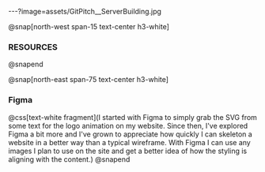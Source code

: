 ---?image=assets/GitPitch__ServerBuilding.jpg

@snap[north-west span-15 text-center h3-white]
### RESOURCES
@snapend

@snap[north-east span-75 text-center h3-white]
### Figma
@css[text-white fragment](I started with Figma to simply grab the SVG from some text for the logo animation on my website. Since then, I've explored Figma a bit more and I've grown to appreciate how quickly I can skeleton a website in a better way than a typical wireframe. With Figma I can use any images I plan to use on the site and get a better idea of how the styling is aligning with the content.)
@snapend
